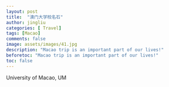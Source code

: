 ```yaml
---
layout: post
title:  "澳门大学校名石"
author: jingliu
categories: [ Travel]
tags: [Macao]
comments: false
image: assets/images/41.jpg
description: "Macao trip is an important part of our lives!"
beforetoc: "Macao trip is an important part of our lives!"
toc: false
---
```

  
University of Macao, UM
